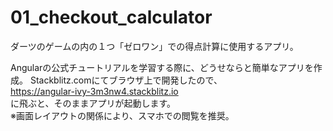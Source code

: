 # 01_checkout_calculator
ダーツのゲームの内の１つ「ゼロワン」での得点計算に使用するアプリ。

Angularの公式チュートリアルを学習する際に、どうせならと簡単なアプリを作成。
Stackblitz.comにてブラウザ上で開発したので、  
https://angular-ivy-3m3nw4.stackblitz.io  
に飛ぶと、そのままアプリが起動します。  
※画面レイアウトの関係により、スマホでの閲覧を推奨。
